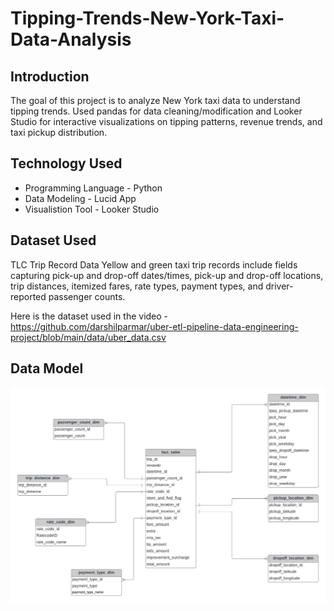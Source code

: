 # Tipping-Trends-New-York-Taxi-Data-Analysis

## Introduction
The goal of this project is to analyze New York taxi data to understand tipping trends. Used pandas for data cleaning/modification and Looker Studio for interactive visualizations on tipping patterns, revenue trends, and taxi pickup distribution. 

## Technology Used
- Programming Language - Python
- Data Modeling - Lucid App
- Visualistion Tool - Looker Studio

## Dataset Used
TLC Trip Record Data
Yellow and green taxi trip records include fields capturing pick-up and drop-off dates/times, pick-up and drop-off locations, trip distances, itemized fares, rate types, payment types, and driver-reported passenger counts. 

Here is the dataset used in the video - https://github.com/darshilparmar/uber-etl-pipeline-data-engineering-project/blob/main/data/uber_data.csv

## Data Model
<img src="data_model.jpeg">


